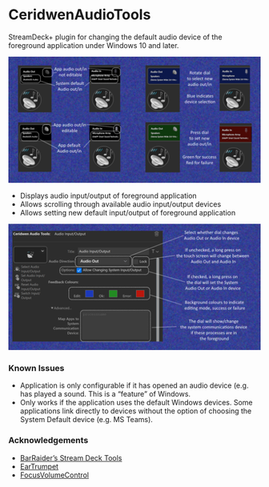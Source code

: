 # CeridwenAudioTools
StreamDeck+ plugin for changing the default audio device of the foreground application under Windows 10 and later.

![](./com.ceridwen.audio/previews/instructions.png)

- Displays audio input/output of foreground application
- Allows scrolling through available audio input/output devices
- Allows setting new default input/output of foreground application

![](./com.ceridwen.audio/previews/settings.png)

### Known Issues
- Application is only configurable if it has opened an audio device (e.g. has played a sound. This is a “feature” of Windows.
- Only works if the application uses the default Windows devices. Some applications link directly to devices without the option of choosing the System Default device (e.g. MS Teams).

### Acknowledgements
- [BarRaider’s Stream Deck Tools](https://github.com/BarRaider/streamdeck-tools)
- [EarTrumpet](https://github.com/File-New-Project/EarTrumpet)
- [FocusVolumeControl](https://github.com/dlprows/FocusVolumeControl)
